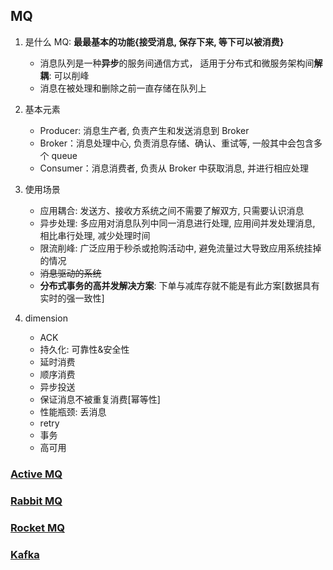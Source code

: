 ## MQ

1. 是什么 MQ: **最最基本的功能{接受消息, 保存下来, 等下可以被消费}**

   - 消息队列是一种**异步**的服务间通信方式， 适用于分布式和微服务架构间**解耦**: 可以削峰
   - 消息在被处理和删除之前一直存储在队列上

2. 基本元素

   - Producer: 消息生产者, 负责产生和发送消息到 Broker
   - Broker：消息处理中心, 负责消息存储、确认、重试等, 一般其中会包含多个 queue
   - Consumer：消息消费者, 负责从 Broker 中获取消息, 并进行相应处理

3. 使用场景

   - 应用耦合: 发送方、接收方系统之间不需要了解双方, 只需要认识消息
   - 异步处理: 多应用对消息队列中同一消息进行处理, 应用间并发处理消息, 相比串行处理, 减少处理时间
   - 限流削峰: 广泛应用于秒杀或抢购活动中, 避免流量过大导致应用系统挂掉的情况
   - ~~消息驱动的系统~~
   - **分布式事务的高并发解决方案**: 下单与减库存就不能是有此方案[数据具有实时的强一致性]

4. dimension

   - ACK
   - 持久化: 可靠性&安全性
   - 延时消费
   - 顺序消费
   - 异步投送
   - 保证消息不被重复消费[幂等性]
   - 性能瓶颈: 丢消息
   - retry
   - 事务
   - 高可用

### [Active MQ](./ActiveMQ.md)

### [Rabbit MQ](./RabbitMQ.md)

### [Rocket MQ](./RocketMQ.md)

### [Kafka](./Kafka.md)
